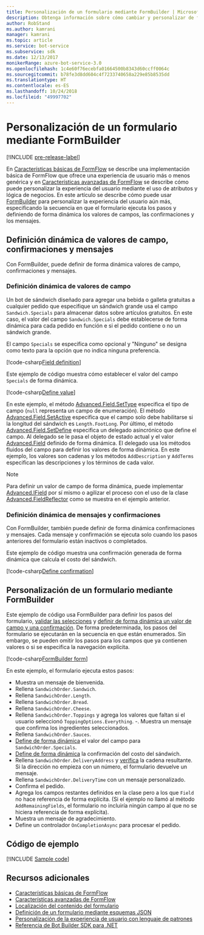 ```yaml
---
title: Personalización de un formulario mediante FormBuilder | Microsoft Docs
description: Obtenga información sobre cómo cambiar y personalizar de forma dinámica el flujo y el contenido de las conversaciones con FormBuilder para Bot Builder SDK para .NET.
author: RobStand
ms.author: kamrani
manager: kamrani
ms.topic: article
ms.service: bot-service
ms.subservice: sdk
ms.date: 12/13/2017
monikerRange: azure-bot-service-3.0
ms.openlocfilehash: 1c4e60f76ecebfa01664500b8343d60ccff0064c
ms.sourcegitcommit: b78fe3d8dd604c4f7233740658a229e85b8535dd
ms.translationtype: HT
ms.contentlocale: es-ES
ms.lasthandoff: 10/24/2018
ms.locfileid: "49997702"
---
```

# <a name="customize-a-form-using-formbuilder"></a>Personalización de un formulario mediante FormBuilder

[!INCLUDE [pre-release-label](../includes/pre-release-label-v3.md)]

En [Características básicas de FormFlow](bot-builder-dotnet-formflow.md) se describe una implementación básica de FormFlow que ofrece una experiencia de usuario más o menos genérica y en [Características avanzadas de FormFlow](bot-builder-dotnet-formflow-advanced.md) se describe cómo puede personalizar la experiencia del usuario mediante el uso de atributos y lógica de negocios. En este artículo se describe cómo puede usar [FormBuilder][formBuilder] para personalizar la experiencia del usuario aún más, especificando la secuencia en que el formulario ejecuta los pasos y definiendo de forma dinámica los valores de campos, las confirmaciones y los mensajes. 

## <a name="dynamically-define-field-values-confirmations-and-messages"></a>Definición dinámica de valores de campo, confirmaciones y mensajes

Con FormBuilder, puede definir de forma dinámica valores de campo, confirmaciones y mensajes.

### <a name="dynamically-define-field-values"></a>Definición dinámica de valores de campo 

Un bot de sándwich diseñado para agregar una bebida o galleta gratuitas a cualquier pedido que especifique un sándwich grande usa el campo `Sandwich.Specials` para almacenar datos sobre artículos gratuitos. En este caso, el valor del campo `Sandwich.Specials` debe establecerse de forma dinámica para cada pedido en función e si el pedido contiene o no un sándwich grande. 

El campo `Specials` se especifica como opcional y "Ninguno" se designa como texto para la opción que no indica ninguna preferencia.

[!code-csharp[Field definition](../includes/code/dotnet-formflow-formbuilder.cs#fieldDefinition)]

Este ejemplo de código muestra cómo establecer el valor del campo `Specials` de forma dinámica. 

[!code-csharp[Define value](../includes/code/dotnet-formflow-formbuilder.cs#defineValue)]

En este ejemplo, el método [Advanced.Field.SetType][setType] especifica el tipo de campo (`null` representa un campo de enumeración). El método [Advanced.Field.SetActive][setActive] especifica que el campo solo debe habilitarse si la longitud del sándwich es `Length.FootLong`. Por último, el método [Advanced.Field.SetDefine][setDefine] especifica un delegado asincrónico que define el campo. Al delegado se le pasa el objeto de estado actual y el valor [Advanced.Field][field] definido de forma dinámica. El delegado usa los métodos fluidos del campo para definir los valores de forma dinámica. En este ejemplo, los valores son cadenas y los métodos `AddDescription` y `AddTerms` especifican las descripciones y los términos de cada valor.

> [!NOTE]
> Para definir un valor de campo de forma dinámica, puede implementar [Advanced.IField][iField] por sí mismo o agilizar el proceso con el uso de la clase [Advanced.FieldReflector][FieldReflector] como se muestra en el ejemplo anterior. 

### <a name="dynamically-define-messages-and-confirmations"></a>Definición dinámica de mensajes y confirmaciones

Con FormBuilder, también puede definir de forma dinámica confirmaciones y mensajes. Cada mensaje y confirmación se ejecuta solo cuando los pasos anteriores del formulario están inactivos o completados. 

Este ejemplo de código muestra una confirmación generada de forma dinámica que calcula el costo del sándwich. 

[!code-csharp[Define confirmation](../includes/code/dotnet-formflow-formbuilder.cs#defineConfirmation)]

## <a name="customize-a-form-using-formbuilder"></a>Personalización de un formulario mediante FormBuilder

Este ejemplo de código usa FormBuilder para definir los pasos del formulario, [validar las selecciones](bot-builder-dotnet-formflow-advanced.md#add-business-logic) y [definir de forma dinámica un valor de campo y una confirmación](#dynamically-define-field-values-confirmations-and-messages). De forma predeterminada, los pasos del formulario se ejecutarán en la secuencia en que están enumerados. Sin embargo, se pueden omitir los pasos para los campos que ya contienen valores o si se especifica la navegación explícita. 

[!code-csharp[FormBuilder form](../includes/code/dotnet-formflow-formbuilder.cs#formBuilderForm)]

En este ejemplo, el formulario ejecuta estos pasos:

- Muestra un mensaje de bienvenida. 
- Rellena `SandwichOrder.Sandwich`. 
- Rellena `SandwichOrder.Length`. 
- Rellena `SandwichOrder.Bread`. 
- Rellena `SandwichOrder.Cheese`. 
- Rellena `SandwichOrder.Toppings` y agrega los valores que faltan si el usuario seleccionó `ToppingOptions.Everything`. -. Muestra un mensaje que confirma los ingredientes seleccionados. 
- Rellena `SandwichOrder.Sauces`. 
- [Define de forma dinámica](#dynamically-define-field-values) el valor del campo para `SandwichOrder.Specials`. 
- [Define de forma dinámica](#dynamically-define-messages-and-confirmations) la confirmación del costo del sándwich. 
- Rellena `SandwichOrder.DeliveryAddress` y [verifica](bot-builder-dotnet-formflow-advanced.md#add-business-logic) la cadena resultante. Si la dirección no empieza con un número, el formulario devuelve un mensaje. 
- Rellena `SandwichOrder.DeliveryTime` con un mensaje personalizado. 
- Confirma el pedido. 
- Agrega los campos restantes definidos en la clase pero a los que `Field` no hace referencia de forma explícita. (Si el ejemplo no llamó al método `AddRemainingFields`, el formulario no incluiría ningún campo al que no se hiciera referencia de forma explícita). 
- Muestra un mensaje de agradecimiento. 
- Define un controlador `OnCompletionAsync` para procesar el pedido. 

## <a name="sample-code"></a>Código de ejemplo

[!INCLUDE [Sample code](../includes/snippet-dotnet-formflow-samples.md)]

## <a name="additional-resources"></a>Recursos adicionales

- [Características básicas de FormFlow](bot-builder-dotnet-formflow.md)
- [Características avanzadas de FormFlow](bot-builder-dotnet-formflow-advanced.md)
- [Localización del contenido del formulario](bot-builder-dotnet-formflow-localize.md)
- [Definición de un formulario mediante esquemas JSON](bot-builder-dotnet-formflow-json-schema.md)
- [Personalización de la experiencia de usuario con lenguaje de patrones](bot-builder-dotnet-formflow-pattern-language.md)
- <a href="/dotnet/api/?view=botbuilder-3.11.0" target="_blank">Referencia de Bot Builder SDK para .NET</a>

[formBuilder]: /dotnet/api/microsoft.bot.builder.formflow.formbuilder-1

[setType]: /dotnet/api/microsoft.bot.builder.formflow.advanced.field-1.settype

[setActive]: /dotnet/api/microsoft.bot.builder.formflow.advanced.field-1.setactive

[setDefine]: /dotnet/api/microsoft.bot.builder.formflow.advanced.field-1.setdefine

[field]: /dotnet/api/microsoft.bot.builder.formflow.advanced.field-1

[iField]: /dotnet/api/microsoft.bot.builder.formflow.advanced.ifield-1

[FieldReflector]: /dotnet/api/microsoft.bot.builder.formflow.advanced.fieldreflector-1
